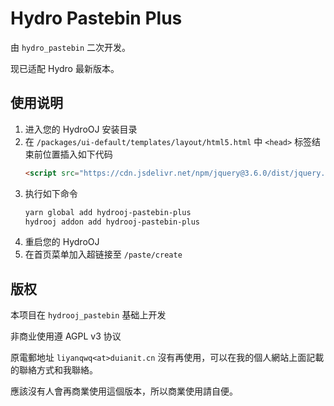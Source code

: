 # Hydro Pastebin Plus

由 `hydro_pastebin` 二次开发。

现已适配 Hydro 最新版本。

## 使用说明

1. 进入您的 HydroOJ 安装目录
2. 在 `/packages/ui-default/templates/layout/html5.html` 中 `<head>` 标签结束前位置插入如下代码
   ```html
   <script src="https://cdn.jsdelivr.net/npm/jquery@3.6.0/dist/jquery.min.js"></script>
   ```
3. 执行如下命令
   ```bash
   yarn global add hydrooj-pastebin-plus
   hydrooj addon add hydrooj-pastebin-plus
   ```
4. 重启您的 HydroOJ
5. 在首页菜单加入超链接至 `/paste/create`

## 版权

本项目在 `hydrooj_pastebin` 基础上开发

非商业使用遵 AGPL v3 协议

原電郵地址 `liyanqwq<at>duianit.cn` 沒有再使用，可以在我的個人網站上面記載的聯絡方式和我聯絡。

應該沒有人會再商業使用這個版本，所以商業使用請自便。
